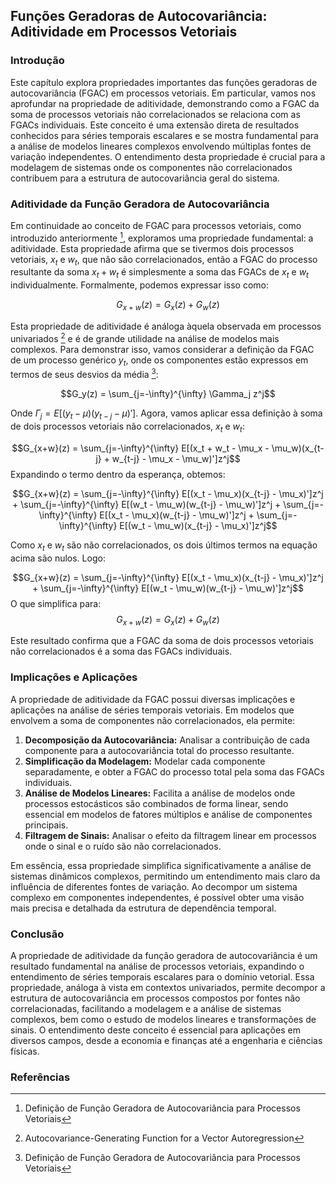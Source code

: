 ## Funções Geradoras de Autocovariância: Aditividade em Processos Vetoriais

### Introdução
Este capítulo explora propriedades importantes das funções geradoras de autocovariância (FGAC) em processos vetoriais. Em particular, vamos nos aprofundar na propriedade de aditividade, demonstrando como a FGAC da soma de processos vetoriais não correlacionados se relaciona com as FGACs individuais. Este conceito é uma extensão direta de resultados conhecidos para séries temporais escalares e se mostra fundamental para a análise de modelos lineares complexos envolvendo múltiplas fontes de variação independentes. O entendimento desta propriedade é crucial para a modelagem de sistemas onde os componentes não correlacionados contribuem para a estrutura de autocovariância geral do sistema.

### Aditividade da Função Geradora de Autocovariância
Em continuidade ao conceito de FGAC para processos vetoriais, como introduzido anteriormente [^10.3.1], exploramos uma propriedade fundamental: a aditividade. Esta propriedade afirma que se tivermos dois processos vetoriais, $x_t$ e $w_t$, que não são correlacionados, então a FGAC do processo resultante da soma $x_t + w_t$ é simplesmente a soma das FGACs de $x_t$ e $w_t$ individualmente. Formalmente, podemos expressar isso como:

$$G_{x+w}(z) = G_x(z) + G_w(z)$$

Esta propriedade de aditividade é análoga àquela observada em processos univariados [^10.3.5] e é de grande utilidade na análise de modelos mais complexos. Para demonstrar isso, vamos considerar a definição da FGAC de um processo genérico $y_t$, onde os componentes estão expressos em termos de seus desvios da média [^10.3.1]:

$$G_y(z) = \sum_{j=-\infty}^{\infty} \Gamma_j z^j$$

Onde $\Gamma_j = E[(y_t - \mu)(y_{t-j} - \mu)']$. Agora, vamos aplicar essa definição à soma de dois processos vetoriais não correlacionados, $x_t$ e $w_t$:

$$G_{x+w}(z) = \sum_{j=-\infty}^{\infty} E[(x_t + w_t - \mu_x - \mu_w)(x_{t-j} + w_{t-j} - \mu_x - \mu_w)']z^j$$
Expandindo o termo dentro da esperança, obtemos:

$$G_{x+w}(z) = \sum_{j=-\infty}^{\infty} E[(x_t - \mu_x)(x_{t-j} - \mu_x)']z^j + \sum_{j=-\infty}^{\infty} E[(w_t - \mu_w)(w_{t-j} - \mu_w)']z^j + \sum_{j=-\infty}^{\infty} E[(x_t - \mu_x)(w_{t-j} - \mu_w)']z^j + \sum_{j=-\infty}^{\infty} E[(w_t - \mu_w)(x_{t-j} - \mu_x)']z^j$$

Como $x_t$ e $w_t$ são não correlacionados, os dois últimos termos na equação acima são nulos. Logo:

$$G_{x+w}(z) = \sum_{j=-\infty}^{\infty} E[(x_t - \mu_x)(x_{t-j} - \mu_x)']z^j + \sum_{j=-\infty}^{\infty} E[(w_t - \mu_w)(w_{t-j} - \mu_w)']z^j$$
O que simplifica para:
$$G_{x+w}(z) = G_x(z) + G_w(z)$$

Este resultado confirma que a FGAC da soma de dois processos vetoriais não correlacionados é a soma das FGACs individuais.

### Implicações e Aplicações
A propriedade de aditividade da FGAC possui diversas implicações e aplicações na análise de séries temporais vetoriais. Em modelos que envolvem a soma de componentes não correlacionados, ela permite:

1.  **Decomposição da Autocovariância:** Analisar a contribuição de cada componente para a autocovariância total do processo resultante.
2.  **Simplificação da Modelagem:** Modelar cada componente separadamente, e obter a FGAC do processo total pela soma das FGACs individuais.
3.  **Análise de Modelos Lineares:** Facilita a análise de modelos onde processos estocásticos são combinados de forma linear, sendo essencial em modelos de fatores múltiplos e análise de componentes principais.
4.  **Filtragem de Sinais:** Analisar o efeito da filtragem linear em processos onde o sinal e o ruído são não correlacionados.

Em essência, essa propriedade simplifica significativamente a análise de sistemas dinâmicos complexos, permitindo um entendimento mais claro da influência de diferentes fontes de variação. Ao decompor um sistema complexo em componentes independentes, é possível obter uma visão mais precisa e detalhada da estrutura de dependência temporal.

### Conclusão
A propriedade de aditividade da função geradora de autocovariância é um resultado fundamental na análise de processos vetoriais, expandindo o entendimento de séries temporais escalares para o domínio vetorial. Essa propriedade, análoga à vista em contextos univariados, permite decompor a estrutura de autocovariância em processos compostos por fontes não correlacionadas, facilitando a modelagem e a análise de sistemas complexos, bem como o estudo de modelos lineares e transformações de sinais. O entendimento deste conceito é essencial para aplicações em diversos campos, desde a economia e finanças até a engenharia e ciências físicas.

### Referências
[^10.3.1]: Definição de Função Geradora de Autocovariância para Processos Vetoriais
[^10.3.5]: Autocovariance-Generating Function for a Vector Autoregression
<!-- END -->
